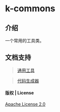 # k-commons

## 介绍

一个常用的工具类。

## 文档支持

> [通用工具](k-commons/README-zh.md)

> [代码生成器](k-code-generator/README-zh.md) 


#### 版权 | License

[Apache License 2.0](https://www.apache.org/licenses/LICENSE-2.0)
